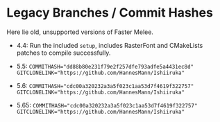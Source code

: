 # Legacy Branches / Commit Hashes

Here lie old, unsupported versions of Faster Melee.

* 4.4: Run the included `setup`, includes RasterFont and CMakeLists patches to compile successfully.

* 5.5: ```COMMITHASH="dd88b80e231f79e2f257dfe793adfe5a4431ec8d"
GITCLONELINK="https://github.com/HannesMann/Ishiiruka"```

* 5.6: ```COMMITHASH="cdc00a320232a3a5f023c1aa53d7f4619f322757"
GITCLONELINK="https://github.com/HannesMann/Ishiiruka"```

* 5.65: ```COMMITHASH="cdc00a320232a3a5f023c1aa53d7f4619f322757"
GITCLONELINK="https://github.com/HannesMann/Ishiiruka"```